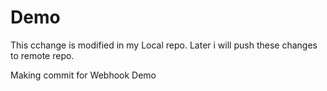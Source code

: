 # Demo

This cchange is modified in my Local repo.
Later i will push these changes to remote repo.

Making commit for Webhook Demo

